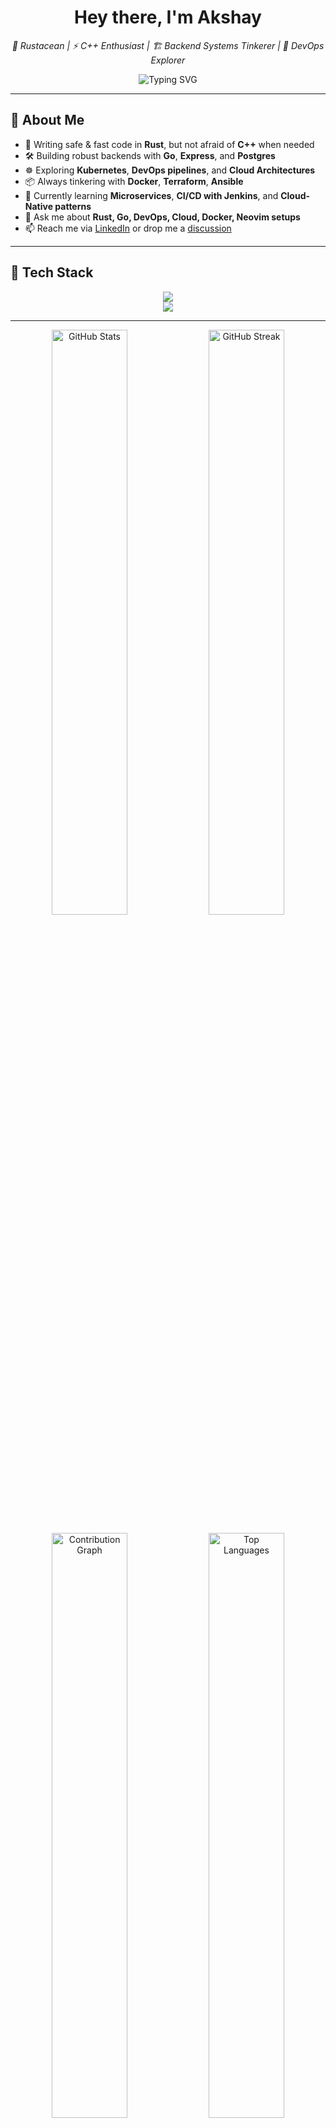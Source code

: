 <h1 align="center">Hey there, I'm <strong>Akshay</strong></h1>

<p align="center">
  <em>🐧 Rustacean | ⚡ C++ Enthusiast | 🏗️ Backend Systems Tinkerer | 🐳 DevOps Explorer</em>
</p>

<p align="center">
  <img src="https://readme-typing-svg.demolab.com?font=Fira+Code&weight=600&size=22&pause=1000&color=36BCF7&center=true&vCenter=true&width=435&lines=Go+%26+Rust+Lover;Backend+Developer;DevOps+%26+Cloud+Enthusiast;Lifelong+Learner+%F0%9F%8E%93" alt="Typing SVG">
</p>

---

## 🧠 About Me  

- 🦀 Writing safe & fast code in **Rust**, but not afraid of **C++** when needed  
- 🛠️ Building robust backends with **Go**, **Express**, and **Postgres**  
- ☸️ Exploring **Kubernetes**, **DevOps pipelines**, and **Cloud Architectures**  
- 📦 Always tinkering with **Docker**, **Terraform**, **Ansible**  
- 🌱 Currently learning **Microservices**, **CI/CD with Jenkins**, and **Cloud-Native patterns**  
- 💬 Ask me about **Rust, Go, DevOps, Cloud, Docker, Neovim setups**  
- 📫 Reach me via [LinkedIn](https://www.linkedin.com/in/akshay2642005) or drop me a [discussion](https://github.com/Akshay2642005/Akshay2642005/discussions/new/choose)

---

## 🧰 Tech Stack  

<p align="center">
  <!-- Languages -->
  <img src="https://skillicons.dev/icons?i=go,rust,cpp,ts,js,nodejs,express,postgres,mongodb,bash" /><br>
  <!-- DevOps & Cloud -->
  <img src="https://skillicons.dev/icons?i=docker,kubernetes,aws,gcp,jenkins,terraform,ansible,linux,git,github,neovim" />
</p>

---

<p align="center">
  <!-- GitHub Stats -->
  <img src="https://github-readme-stats.vercel.app/api?username=Akshay2642005&show_icons=true&count_private=true&hide_border=true&title_color=58A6FF&icon_color=F78166&text_color=C9D1D9&bg_color=0D1117&hide=issues" width="49%" alt="GitHub Stats" />
  
  <!-- Streak Stats -->
  <img src="https://streak-stats.demolab.com?user=Akshay2642005&theme=github-dark&hide_border=true&ring=58A6FF&fire=F78166&currStreakLabel=58A6FF" width="49%" alt="GitHub Streak" />
</p>

<p align="center">
  <!-- Contribution Graph -->
  <img src="https://github-readme-activity-graph.vercel.app/graph?username=Akshay2642005&bg_color=0D1117&color=58A6FF&line=F78166&point=FFFFFF&area=true&hide_border=true" width="49%" alt="Contribution Graph" />

  <!-- Top Languages -->
  <img src="https://github-readme-stats.vercel.app/api/top-langs/?username=Akshay2642005&layout=compact&hide_border=true&title_color=58A6FF&text_color=C9D1D9&bg_color=0D1117&langs_count=8" width="49%" alt="Top Languages" />
</p>

---

## 🐍 Commit History  

<p align="center">
  <img src="https://github-profile-snake.vercel.app/?username=Akshay2642005&theme=github-dark" alt="Commit Snake" />
</p>


---

## ☕ Fun Facts  

- 🎧 Love listening to music & podcasts while coding  
- 🧠 Enjoy debugging and breaking things (on purpose) to learn  
- 🛠 Minimalist terminal setup with [Arch Linux](https://wiki.archlinux.org/), [fish](https://fishshell.com/), [neovim](https://neovim.io/)  
- 🔧 Obsessed with improving developer workflows & productivity  

---

<p align="center">
  <img src="https://readme-typing-svg.herokuapp.com?font=JetBrains+Mono&pause=1000&color=35F7B4&width=435&lines=Thanks+for+visiting!+Happy+Hacking!+%F0%9F%90%9B" alt="Typing SVG" />
</p>

---

## 📫 Connect With Me  

<p align="center">
  <a href="https://github.com/Akshay2642005"><img src="https://img.shields.io/badge/GitHub-000?style=for-the-badge&logo=github&logoColor=white" /></a>
  <a href="https://www.linkedin.com/in/akshay2642005"><img src="https://img.shields.io/badge/LinkedIn-0077B5?style=for-the-badge&logo=linkedin&logoColor=white" /></a>
  <a href="https://hub.docker.com/u/akshay2642005"><img src="https://img.shields.io/badge/DockerHub-2496ED?style=for-the-badge&logo=docker&logoColor=white" /></a>
  <a href="mailto:akshay2642005@gmail.com"><img src="https://img.shields.io/badge/Email-D14836?style=for-the-badge&logo=gmail&logoColor=white" /></a>
</p>
